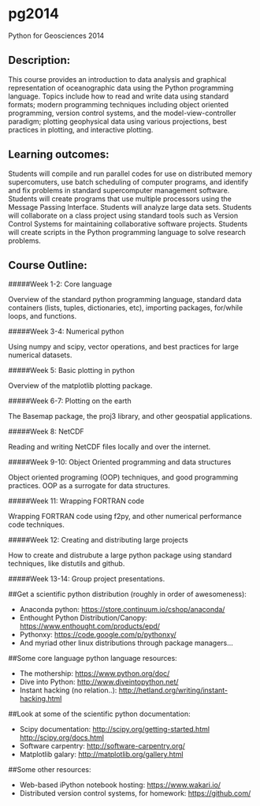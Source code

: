 pg2014
======

Python for Geosciences 2014


Description:
------------

This course provides an introduction to data analysis and graphical representation of oceanographic data 
using the Python programming language. Topics include how to read and write data using standard 
formats; modern programming techniques including object oriented programming, version control 
systems, and the model-view-controller paradigm; plotting geophysical data using various projections, 
best practices in plotting, and interactive plotting.

Learning outcomes: 
------------------

Students will compile and run parallel codes for use on distributed memory supercomuters, use batch 
scheduling of computer programs, and identify and fix problems in standard supercomputer management 
software. Students will create programs that use multiple processors using the Message Passing 
Interface. Students will analyze large data sets. Students will collaborate on a class project using 
standard tools such as Version Control Systems for maintaining collaborative software projects. Students 
will create scripts in the Python programming language to solve research problems.

Course Outline: 
---------------

#####Week 1-2: Core language

Overview of the standard python programming language, standard data containers (lists, tuples, dictionaries, etc), 
importing packages, for/while loops, and functions. 

#####Week 3-4: Numerical python 

Using numpy and scipy, vector operations, and best practices for large numerical datasets.

#####Week 5: Basic plotting in python

Overview of the matplotlib plotting package.

#####Week 6-7: Plotting on the earth

The Basemap package, the proj3 library, and other geospatial applications.

#####Week 8: NetCDF

Reading and writing NetCDF files locally and over the internet.

#####Week 9-10: Object Oriented programming and data structures

Object oriented programing (OOP) techniques, and good programming practices. OOP as a surrogate for data structures.

#####Week 11: Wrapping FORTRAN code

Wrapping FORTRAN code using f2py, and other numerical performance code techniques.

#####Week 12: Creating and distributing large projects

How to create and distrubute a large python package using standard techniques, like distutils and github.

#####Week 13-14: Group project presentations.


##Get a scientific python distribution (roughly in order of awesomeness):

- Anaconda python:
        https://store.continuum.io/cshop/anaconda/
- Enthought Python Distribution/Canopy:
        https://www.enthought.com/products/epd/
- Pythonxy:
        https://code.google.com/p/pythonxy/
- And myriad other linux distributions through package managers…


##Some core language python language resources:

- The mothership:
        https://www.python.org/doc/
- Dive into Python:
        http://www.diveintopython.net/
- Instant hacking (no relation..):
        http://hetland.org/writing/instant-hacking.html


##Look at some of the scientific python documentation:

- Scipy documentation:
        http://scipy.org/getting-started.html
        http://scipy.org/docs.html
- Software carpentry:
        http://software-carpentry.org/
- Matplotlib galary:
        http://matplotlib.org/gallery.html

##Some other resources:

- Web-based iPython notebook hosting:
        https://www.wakari.io/
- Distributed version control systems, for homework:
        https://github.com/